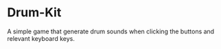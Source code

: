 # Drum-Kit
A simple game that generate drum sounds when clicking the buttons and relevant keyboard keys.
